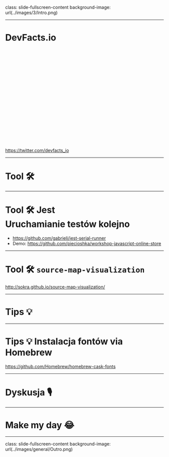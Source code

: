 class: slide-fullscreen-content
background-image: url(../images/3/Intro.png)

---

# DevFacts.io

<div style="height: 300px"></div>

<https://twitter.com/devfacts_io>

---

# Tool 🛠

---

# Tool 🛠 Jest<br/>Uruchamianie testów kolejno

* <https://github.com/gabrieli/jest-serial-runner>
* Demo: <https://github.com/piecioshka/workshop-javascript-online-store>

---

# Tool 🛠 `source-map-visualization`

<http://sokra.github.io/source-map-visualization/>

---

# Tips 💡

---

# Tips 💡 Instalacja fontów via Homebrew

<https://github.com/Homebrew/homebrew-cask-fonts>

---

# Dyskusja 🎙

---

# Make my day 😂

---

class: slide-fullscreen-content
background-image: url(../images/general/Outro.png)
